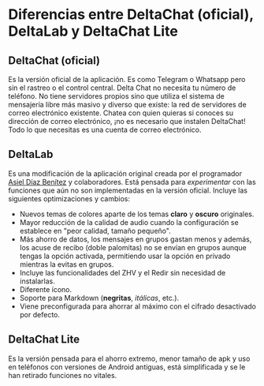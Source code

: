 # Diferencias entre DeltaChat (oficial), DeltaLab y DeltaChat Lite

## DeltaChat (oficial)

Es la versión oficial de la aplicación. Es como Telegram o Whatsapp pero sin el rastreo o el control central. Delta Chat no necesita tu número de teléfono.
No tiene servidores propios sino que utiliza el sistema de mensajería libre más masivo y diverso que existe: la red de servidores de correo electrónico existente. Chatea con quien quieras si conoces su dirección de correo electrónico, ¡no es necesario que instalen DeltaChat! Todo lo que necesitas es una cuenta de correo electrónico.

## DeltaLab

Es una modificación de la aplicación original creada por el programador [Asiel Díaz Benítez](https://github.com/adbenitez) y colaboradores. Está pensada para *experimentar* con las funciones que aún no son implementadas en la versión oficial. Incluye las siguientes optimizaciones y cambios:

- Nuevos temas de colores aparte de los temas **claro** y **oscuro** originales.
- Mayor reducción de la calidad de audio cuando la configuración se establece en "peor calidad, tamaño pequeño".
- Más ahorro de datos, los mensajes en grupos gastan menos y además, los acuse de recibo (doble palomitas) no se envían en grupos aunque tengas la opción activada, permitiendo usar la opción en privado mientras la evitas en grupos.
- Incluye las funcionalidades del ZHV y el Redir sin necesidad de instalarlas.
- Diferente ícono.
- Soporte para Markdown (**negritas**, _itálicas_, etc.).
- Viene preconfigurada para ahorrar al máximo con el cifrado desactivado por defecto.

## DeltaChat Lite

Es la versión pensada para el ahorro extremo, menor tamaño de apk y uso en teléfonos con versiones de Android antiguas, está simplificada y se le han retirado funciones no vitales.
